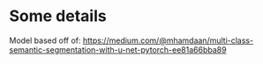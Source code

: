 # Some details

Model based off of: https://medium.com/@mhamdaan/multi-class-semantic-segmentation-with-u-net-pytorch-ee81a66bba89


